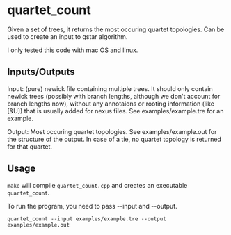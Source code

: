# quartet_count

Given a set of trees, it returns the most occuring quartet topologies. Can be used to create an input to qstar algorithm.

I only tested this code with mac OS and linux.

## Inputs/Outputs
Input: (pure) newick file containing multiple trees. It should only contain newick trees (possibly with branch lengths, although we don't account for branch lengths now), without any annotaions or rooting information (like [\&U]) that is usually added for nexus files. See examples/example.tre for an example.

Output: Most occuring quartet topologies. See examples/example.out for the structure of the output. In case of a tie, no quartet topology is returned for that quartet.


## Usage

`make` will compile `quartet_count.cpp` and creates an executable `quartet_count`.

To run the program, you need to pass --input and --output.
```
quartet_count --input examples/example.tre --output examples/example.out
```
